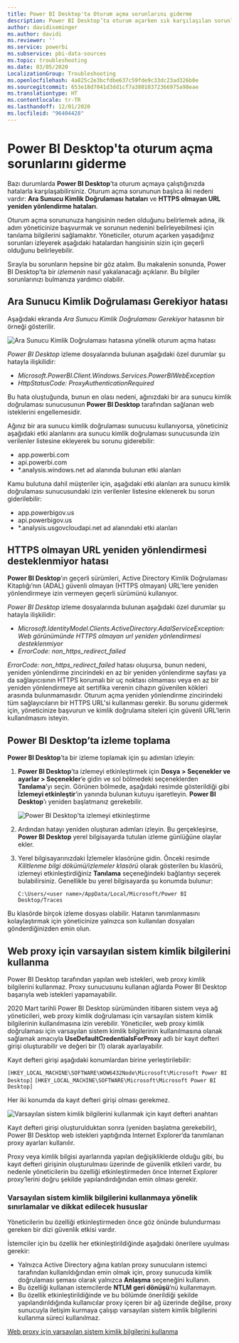 ```yaml
---
title: Power BI Desktop'ta Oturum açma sorunlarını giderme
description: Power BI Desktop’ta oturum açarken sık karşılaşılan sorunlara yönelik çözümler
author: davidiseminger
ms.author: davidi
ms.reviewer: ''
ms.service: powerbi
ms.subservice: pbi-data-sources
ms.topic: troubleshooting
ms.date: 03/05/2020
LocalizationGroup: Troubleshooting
ms.openlocfilehash: 4a825c2e3bcfdbe637c59fde9c33dc23ad326b0e
ms.sourcegitcommit: 653e18d7041d3dd1cf7a38010372366975a98eae
ms.translationtype: HT
ms.contentlocale: tr-TR
ms.lasthandoff: 12/01/2020
ms.locfileid: "96404428"
---
```

# <a name="troubleshooting-sign-in-for-power-bi-desktop"></a>Power BI Desktop'ta oturum açma sorunlarını giderme
Bazı durumlarda **Power BI Desktop**’ta oturum açmaya çalıştığınızda hatalarla karşılaşabilirsiniz. Oturum açma sorununun başlıca iki nedeni vardır: **Ara Sunucu Kimlik Doğrulaması hataları** ve **HTTPS olmayan URL yeniden yönlendirme hataları**. 

Oturum açma sorununuza hangisinin neden olduğunu belirlemek adına, ilk adım yöneticinize başvurmak ve sorunun nedenini belirleyebilmesi için tanılama bilgilerini sağlamaktır. Yöneticiler, oturum açarken yaşadığınız sorunları izleyerek aşağıdaki hatalardan hangisinin sizin için geçerli olduğunu belirleyebilir. 

Sırayla bu sorunların hepsine bir göz atalım. Bu makalenin sonunda, Power BI Desktop’ta bir *izlemenin* nasıl yakalanacağı açıklanır. Bu bilgiler sorunlarınızı bulmanıza yardımcı olabilir.


## <a name="proxy-authentication-required-error"></a>Ara Sunucu Kimlik Doğrulaması Gerekiyor hatası

Aşağıdaki ekranda *Ara Sunucu Kimlik Doğrulaması Gerekiyor* hatasının bir örneği gösterilir.

![Ara Sunucu Kimlik Doğrulaması hatasına yönelik oturum açma hatası](media/desktop-troubleshooting-sign-in/desktop-tshoot-sign-in_01.png)

*Power BI Desktop* izleme dosyalarında bulunan aşağıdaki özel durumlar şu hatayla ilişkilidir:

* *Microsoft.PowerBI.Client.Windows.Services.PowerBIWebException*
* *HttpStatusCode: ProxyAuthenticationRequired*

Bu hata oluştuğunda, bunun en olası nedeni, ağınızdaki bir ara sunucu kimlik doğrulaması sunucusunun **Power BI Desktop** tarafından sağlanan web isteklerini engellemesidir. 

Ağınız bir ara sunucu kimlik doğrulaması sunucusu kullanıyorsa, yöneticiniz aşağıdaki etki alanlarını ara sunucu kimlik doğrulaması sunucusunda izin verilenler listesine ekleyerek bu sorunu giderebilir:

* app.powerbi.com
* api.powerbi.com
* *.analysis.windows.net ad alanında bulunan etki alanları

Kamu bulutuna dahil müşteriler için, aşağıdaki etki alanları ara sunucu kimlik doğrulaması sunucusundaki izin verilenler listesine eklenerek bu sorun giderilebilir:

* app.powerbigov.us
* api.powerbigov.us
* *.analysis.usgovcloudapi.net ad alanındaki etki alanları

## <a name="non-https-url-redirect-not-supported-error"></a>HTTPS olmayan URL yeniden yönlendirmesi desteklenmiyor hatası

**Power BI Desktop**’ın geçerli sürümleri, Active Directory Kimlik Doğrulaması Kitaplığı’nın (ADAL) güvenli olmayan (HTTPS olmayan) URL'lere yeniden yönlendirmeye izin vermeyen geçerli sürümünü kullanıyor. 

*Power BI Desktop* izleme dosyalarında bulunan aşağıdaki özel durumlar şu hatayla ilişkilidir:

* *Microsoft.IdentityModel.Clients.ActiveDirectory.AdalServiceException: Web görünümünde HTTPS olmayan url yeniden yönlendirmesi desteklenmiyor*
* *ErrorCode: non_https_redirect_failed*

*ErrorCode: non_https_redirect_failed* hatası oluşursa, bunun nedeni, yeniden yönlendirme zincirindeki en az bir yeniden yönlendirme sayfası ya da sağlayıcısının HTTPS korumalı bir uç noktası olmaması veya en az bir yeniden yönlendirmeye ait sertifika verenin cihazın güvenilen kökleri arasında bulunmamasıdır. Oturum açma yeniden yönlendirme zincirindeki tüm sağlayıcıların bir HTTPS URL'si kullanması gerekir. Bu sorunu gidermek için, yöneticinize başvurun ve kimlik doğrulama siteleri için güvenli URL’lerin kullanılmasını isteyin. 

## <a name="how-to-collect-a-trace-in-power-bi-desktop"></a>Power BI Desktop’ta izleme toplama

**Power BI Desktop**’ta bir izleme toplamak için şu adımları izleyin:

1. **Power BI Desktop**’ta izlemeyi etkinleştirmek için **Dosya > Seçenekler ve ayarlar > Seçenekler**’e gidin ve sol bölmedeki seçeneklerden **Tanılama**’yı seçin. Görünen bölmede, aşağıdaki resimde gösterildiği gibi **İzlemeyi etkinleştir**’in yanında bulunan kutuyu işaretleyin. **Power BI Desktop**’ı yeniden başlatmanız gerekebilir.
   
   ![Power BI Desktop'ta izlemeyi etkinleştirme](media/desktop-troubleshooting-sign-in/desktop-tshoot-sign-in_02.png)

2. Ardından hatayı yeniden oluşturan adımları izleyin. Bu gerçekleşirse, **Power BI Desktop** yerel bilgisayarda tutulan izleme günlüğüne olaylar ekler.

3. Yerel bilgisayarınızdaki İzlemeler klasörüne gidin. Önceki resimde *Kilitlenme bilgi dökümü/izlemeler klasörü* olarak gösterilen bu klasörü, izlemeyi etkinleştirdiğiniz **Tanılama** seçeneğindeki bağlantıyı seçerek bulabilirsiniz. Genellikle bu yerel bilgisayarda şu konumda bulunur:

    `C:\Users/<user name>/AppData/Local/Microsoft/Power BI Desktop/Traces`

Bu klasörde birçok izleme dosyası olabilir. Hatanın tanımlanmasını kolaylaştırmak için yöneticinize yalnızca son kullanılan dosyaları gönderdiğinizden emin olun. 


## <a name="using-default-system-credentials-for-web-proxy"></a>Web proxy için varsayılan sistem kimlik bilgilerini kullanma

Power BI Desktop tarafından yapılan web istekleri, web proxy kimlik bilgilerini kullanmaz. Proxy sunucusunu kullanan ağlarda Power BI Desktop başarıyla web istekleri yapamayabilir. 

2020 Mart tarihli Power BI Desktop sürümünden itibaren sistem veya ağ yöneticileri, web proxy kimlik doğrulaması için varsayılan sistem kimlik bilgilerinin kullanılmasına izin verebilir. Yöneticiler, web proxy kimlik doğrulaması için varsayılan sistem kimlik bilgilerinin kullanılmasına olanak sağlamak amacıyla **UseDefaultCredentialsForProxy** adlı bir kayıt defteri girişi oluşturabilir ve değeri bir (1) olarak ayarlayabilir.

Kayıt defteri girişi aşağıdaki konumlardan birine yerleştirilebilir:

`[HKEY_LOCAL_MACHINE\SOFTWARE\WOW6432Node\Microsoft\Microsoft Power BI Desktop]`
`[HKEY_LOCAL_MACHINE\SOFTWARE\Microsoft\Microsoft Power BI Desktop]`

Her iki konumda da kayıt defteri girişi olması gerekmez.

![Varsayılan sistem kimlik bilgilerini kullanmak için kayıt defteri anahtarı](media/desktop-troubleshooting-sign-in/desktop-tshoot-sign-in-03.png)

Kayıt defteri girişi oluşturulduktan sonra (yeniden başlatma gerekebilir), Power BI Desktop web istekleri yaptığında Internet Explorer’da tanımlanan proxy ayarları kullanılır. 

Proxy veya kimlik bilgisi ayarlarında yapılan değişikliklerde olduğu gibi, bu kayıt defteri girişinin oluşturulması üzerinde de güvenlik etkileri vardır, bu nedenle yöneticilerin bu özelliği etkinleştirmeden önce Internet Explorer proxy’lerini doğru şekilde yapılandırdığından emin olması gerekir.         

### <a name="limitations-and-considerations-for-using-default-system-credentials"></a>Varsayılan sistem kimlik bilgilerini kullanmaya yönelik sınırlamalar ve dikkat edilecek hususlar

Yöneticilerin bu özelliği etkinleştirmeden önce göz önünde bulundurması gereken bir dizi güvenlik etkisi vardır. 

İstemciler için bu özellik her etkinleştirildiğinde aşağıdaki önerilere uyulması gerekir:

* Yalnızca Active Directory ağına katılan proxy sunucuların istemci tarafından kullanıldığından emin olmak için, proxy sunucuda kimlik doğrulaması şeması olarak yalnızca **Anlaşma** seçeneğini kullanın. 
* Bu özelliği kullanan istemcilerde **NTLM geri dönüşü**’nü kullanmayın.
* Bu özellik etkinleştirildiğinde ve bu bölümde önerildiği şekilde yapılandırıldığında kullanıcılar proxy içeren bir ağ üzerinde değilse, proxy sunucuyla iletişim kurmaya çalışıp varsayılan sistem kimlik bilgilerini kullanma süreci kullanılmaz.


[Web proxy için varsayılan sistem kimlik bilgilerini kullanma](#using-default-system-credentials-for-web-proxy)

